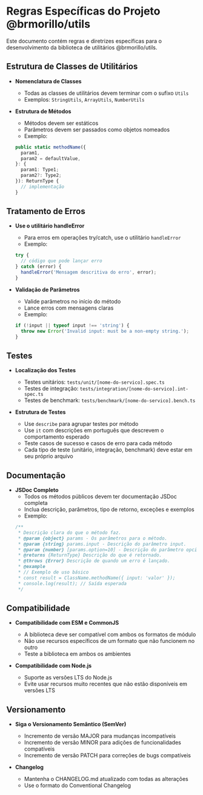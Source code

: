 # Regras Específicas do Projeto @brmorillo/utils

Este documento contém regras e diretrizes específicas para o desenvolvimento da biblioteca de utilitários @brmorillo/utils.

## Estrutura de Classes de Utilitários

- **Nomenclatura de Classes**
  - Todas as classes de utilitários devem terminar com o sufixo `Utils`
  - Exemplos: `StringUtils`, `ArrayUtils`, `NumberUtils`

- **Estrutura de Métodos**
  - Métodos devem ser estáticos
  - Parâmetros devem ser passados como objetos nomeados
  - Exemplo:
  ```typescript
  public static methodName({
    param1,
    param2 = defaultValue,
  }: {
    param1: Type1;
    param2?: Type2;
  }): ReturnType {
    // implementação
  }
  ```

## Tratamento de Erros

- **Use o utilitário handleError**
  - Para erros em operações try/catch, use o utilitário `handleError`
  - Exemplo:
  ```typescript
  try {
    // código que pode lançar erro
  } catch (error) {
    handleError('Mensagem descritiva do erro', error);
  }
  ```

- **Validação de Parâmetros**
  - Valide parâmetros no início do método
  - Lance erros com mensagens claras
  - Exemplo:
  ```typescript
  if (!input || typeof input !== 'string') {
    throw new Error('Invalid input: must be a non-empty string.');
  }
  ```

## Testes

- **Localização dos Testes**
  - Testes unitários: `tests/unit/[nome-do-servico].spec.ts`
  - Testes de integração: `tests/integration/[nome-do-servico].int-spec.ts`
  - Testes de benchmark: `tests/benchmark/[nome-do-servico].bench.ts`

- **Estrutura de Testes**
  - Use `describe` para agrupar testes por método
  - Use `it` com descrições em português que descrevem o comportamento esperado
  - Teste casos de sucesso e casos de erro para cada método
  - Cada tipo de teste (unitário, integração, benchmark) deve estar em seu próprio arquivo

## Documentação

- **JSDoc Completo**
  - Todos os métodos públicos devem ter documentação JSDoc completa
  - Inclua descrição, parâmetros, tipo de retorno, exceções e exemplos
  - Exemplo:
  ```typescript
  /**
   * Descrição clara do que o método faz.
   * @param {object} params - Os parâmetros para o método.
   * @param {string} params.input - Descrição do parâmetro input.
   * @param {number} [params.option=10] - Descrição do parâmetro opcional com valor padrão.
   * @returns {ReturnType} Descrição do que é retornado.
   * @throws {Error} Descrição de quando um erro é lançado.
   * @example
   * // Exemplo de uso básico
   * const result = ClassName.methodName({ input: 'valor' });
   * console.log(result); // Saída esperada
   */
  ```

## Compatibilidade

- **Compatibilidade com ESM e CommonJS**
  - A biblioteca deve ser compatível com ambos os formatos de módulo
  - Não use recursos específicos de um formato que não funcionem no outro
  - Teste a biblioteca em ambos os ambientes

- **Compatibilidade com Node.js**
  - Suporte as versões LTS do Node.js
  - Evite usar recursos muito recentes que não estão disponíveis em versões LTS

## Versionamento

- **Siga o Versionamento Semântico (SemVer)**
  - Incremento de versão MAJOR para mudanças incompatíveis
  - Incremento de versão MINOR para adições de funcionalidades compatíveis
  - Incremento de versão PATCH para correções de bugs compatíveis

- **Changelog**
  - Mantenha o CHANGELOG.md atualizado com todas as alterações
  - Use o formato do Conventional Changelog